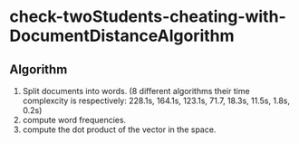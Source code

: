 # check-twoStudents-cheating-with-DocumentDistanceAlgorithm

## Algorithm

1. Split documents into words. (8 different algorithms their time complexcity is respectively: 228.1s, 164.1s, 123.1s, 71.7, 18.3s, 11.5s, 1.8s, 0.2s)
2. compute word frequencies.
3. compute the dot product of the vector in the space.
